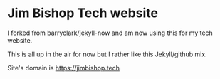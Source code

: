 # Jim Bishop Tech website

I forked from barryclark/jekyll-now and am now using this for my tech website.

This is all up in the air for now but I rather like this Jekyll/github mix.

Site's domain is https://jimbishop.tech
